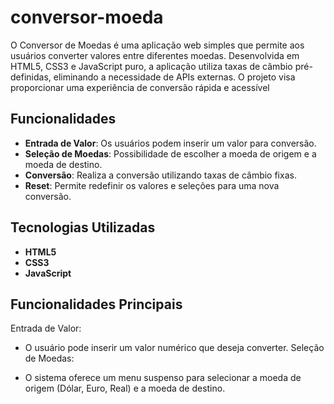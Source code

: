 # conversor-moeda

O Conversor de Moedas é uma aplicação web simples que permite aos usuários converter valores entre diferentes moedas. Desenvolvida em HTML5, CSS3 e JavaScript puro, a aplicação utiliza taxas de câmbio pré-definidas, eliminando a necessidade de APIs externas. O projeto visa proporcionar uma experiência de conversão rápida e acessível

## Funcionalidades 

- **Entrada de Valor**: Os usuários podem inserir um valor para conversão.
- **Seleção de Moedas**: Possibilidade de escolher a moeda de origem e a moeda de destino.
- **Conversão**: Realiza a conversão utilizando taxas de câmbio fixas.
- **Reset**: Permite redefinir os valores e seleções para uma nova conversão.

## Tecnologias Utilizadas

- **HTML5**
- **CSS3**
- **JavaScript**

## Funcionalidades Principais

Entrada de Valor:

- O usuário pode inserir um valor numérico que deseja converter.
Seleção de Moedas:

- O sistema oferece um menu suspenso para selecionar a moeda de origem (Dólar, Euro, Real) e a moeda de destino.
